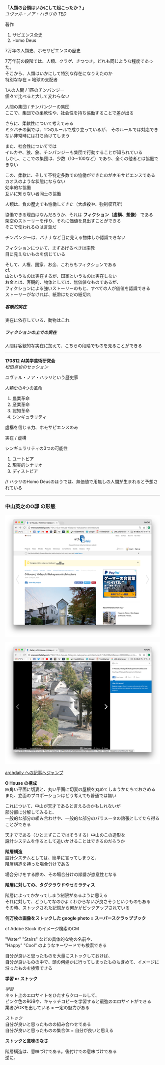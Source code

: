 **「人類の台頭はいかにして起こったか？」**  
*ユヴァル・ノア・ハラリの TED*  


著作  
1. サピエンス全史  
1. Homo Deus  

7万年の人類史、ホモサピエンスの歴史  

7万年前の段階では、人類、クラゲ、きつつき。どれも同じような程度であった。  
そこから、人類はいかにして特別な存在になりえたのか  
特別な存在 = 地球の支配者  

1人の人間 / 1匹のチンパンジー  
個々で比べると大して変わらない  

人間の集団 / チンパンジーの集団  
ここで、集団での柔軟性や、社会性を持ち協働することで差が出る  

さらに、柔軟性について考えてみる  
ミツバチの巣では、1つのルールで成り立っているが、
そのルールでは対応できない非常時には打ち負けてしまう  

また、社会性についてでは  
イルカや、狼、象、チンパンジーも集団で行動することが知られている  
しかし、ここでの集団は、少数（10〜100など）であり、全くの他者とは協働できない  

この、柔軟に、そして不特定多数での協働ができたのがホモサピエンスである  
カオスのような状態にならない  
効率的な協働  
互いに知らない者同士の協働  

人類は、負の歴史でも協働してきた（大虐殺や、強制収容所）  

協働できる理由はなんだろうか、それは **フィクション（虚構、想像）** である  
架空のストーリーを作り、それに価値を見出すことができる  
そこで使われるのは言葉だ  

チンパンジーは、バナナなど目に見える物体しか認識できない  

フィクションについて、まずあげるべきは宗教  
目に見えないものを信じている  

そして、人権、国家、お金、これらもフィクションである  
cf.  
山というものは実在するが、国家というものは実在しない  
お金とは、客観的、物体としては、無価値なものであるが、  
フィクションによる強いストーリーのもと、すべての人が価値を認識できる  
ストーリーがなければ、紙幣はただの紙切れ  

##### 客観的実在  
実在に依存している、動物はこれ  

##### フィクションの上での実在  
人間は客観的な実在に加えて、こちらの段階でものを見ることができる  


___


**170812 AI美学芸術研究会**  
*松田卓也のセッション*  

ユヴァル・ノア・ハラリという歴史家  

人類史の4つの革命  
1. 農業革命  
1. 産業革命  
1. 認知革命  
1. シンギュラリティ  

虚構を信じる力、ホモサピエンスのみ  

実在 / 虚構  

シンギュラリティの3つの可能性  
1. ユートピア  
1. 現実的シナリオ  
1. ディストピア  

// ハラリのHomo Deusのほうでは、無価値で用無しの人間が生まれると予想されている  


___

### 中山英之のO邸 の形態  

![photo](photo/O-House-01.png)  

![photo](photo/O-House-02.png)  

[archdaily への記事へジャンプ](http://www.archdaily.com/794213/o-house-hideyuki-nakayama-architecture)  

**O House の構成**  
  四角い平面に切妻と、丸い平面に切妻の屋根を丸めてしまうかたちでおさめる  
  また、立面のプロポーションはどう考えても普通では無い  

  これについて、中山が天才であると言えるのかもしれないが  
  部分部に分解してみると、  
  一般的な部分の組み合わせや、一般的な部分のパラメータの誇張としてたら得ることができる  

  天才でである（ひとまずここではそうする）中山のこの造形を  
  設計システムを作るとして追いかけることはできるのだろうか  

**階層構造**  
  設計システムとしては、簡単に言ってしまうと、  
  階層構造を持った場合分けである  

  場合分けをする際の、その場合分けの順番が恣意性となる  


**階層に対しての、タグクラウドやセミラティス**  

  階層によってかかってしまう制限があるように思える  
  それに対して、どうしてなのかよくわからないが良さそうというものもある  
  その時、ストックされた記憶から何かがピックアップされている  

**何万枚の画像をストックした google photo = スーパースクラップブック**  

  cf Adobe Stock のイメージ検索のCM  

  "Water" "Stairs" などの具体的な物の名前や、  
  "Happy" "Cool" のようなキーワードでも検索できる  

  自分が良いと思ったものを大量にストックしておけば、  
  自分が良いものの中で、頭の何処かに行ってしまったものも含めて、イメージに沿ったものを検索できる  

**学習 or ストック**  

  *学習*  
  ネット上のエロサイトをひたすらクロールして、  
  ピンク色のRGBや、キャッチコピーを学習すると最強のエロサイトができる  
  業者がOKを出している = 一定の魅力がある  

  *ストック*  
  自分が良いと思ったものの組み合わせである  
  自分が良いと思ったものの集合体 = 自分が良いと思える  

**ストックと意味のなさ**  

階層構造は、意味づけである。後付けでの意味づけである  
逆に、
